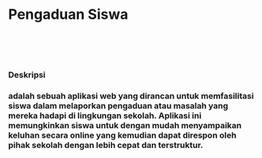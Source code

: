 <h1>Pengaduan Siswa<h1/>
<br>
<h3>Deskripsi<h3/>
<p>adalah sebuah aplikasi web yang dirancan untuk memfasilitasi siswa dalam melaporkan pengaduan atau masalah yang mereka hadapi di lingkungan sekolah. Aplikasi ini memungkinkan siswa untuk dengan mudah menyampaikan keluhan secara online yang kemudian dapat direspon oleh pihak sekolah dengan lebih cepat dan terstruktur.</p>
